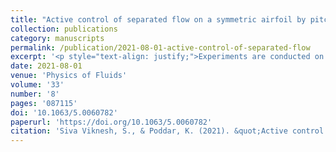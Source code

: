```yaml
---
title: "Active control of separated flow on a symmetric airfoil by pitching oscillation"
collection: publications
category: manuscripts
permalink: /publication/2021-08-01-active-control-of-separated-flow
excerpt: '<p style="text-align: justify;">Experiments are conducted on the control of massively separated flow over a symmetric airfoil by imposing pitching oscillation at smaller amplitudes. Two symmetric airfoils of different thickness to chord ratios are considered to account for the effect of thickness and stall-type on flow control. Instantaneous aerodynamic forces and moments are calculated by integrating surface and wake pressure distributions. Time-resolved particle image velocimetry and unsteady pressure measurements are carried out simultaneously to characterize the flow field over the pitching airfoil. The results presented here provide insight into flow dynamics and the dynamic response of a stalled airfoil to pitching oscillation at different reduced frequencies.</p>'
date: 2021-08-01
venue: 'Physics of Fluids'
volume: '33'
number: '8'
pages: '087115'
doi: '10.1063/5.0060782'
paperurl: 'https://doi.org/10.1063/5.0060782'
citation: 'Siva Viknesh, S., & Poddar, K. (2021). &quot;Active control of separated flow on a symmetric airfoil by pitching oscillation.&quot; <i>Physics of Fluids</i>, 33(8), 087115.'
---
```

